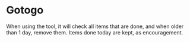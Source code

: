 # Gotogo

When using the tool, it will check all items that are done, and
when older than 1 day, remove them. Items done today are kept, as
encouragement.

